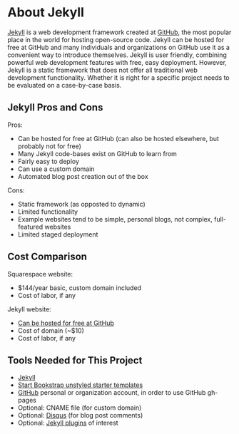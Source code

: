 # About Jekyll 

[Jekyll](https://jekyllrb.com) is a web development framework created at [GitHub](https://github.com), the most popular place in the world for hosting open-source code. Jekyll can be hosted for free at GitHub and many individuals and organizations on GitHub use it as a convenient way to introduce themselves. Jekyll is user friendly, combining powerful web development features with free, easy deployment. However, Jekyll is a static framework that does not offer all traditional web development functionality. Whether it is right for a specific project needs to be evaluated on a case-by-case basis. 
 
## Jekyll Pros and Cons

Pros:
* Can be hosted for free at GitHub (can also be hosted elsewhere, but probably not for free)
* Many Jekyll code-bases exist on GitHub to learn from
* Fairly easy to deploy
* Can use a custom domain
* Automated blog post creation out of the box

Cons:
* Static framework (as opposted to dynamic)
* Limited functionality
* Example websites tend to be simple, personal blogs, not complex, full-featured websites
* Limited staged deployment

## Cost Comparison

Squarespace website: 
* $144/year basic, custom domain included
* Cost of labor, if any

Jekyll website: 
* [Can be hosted for free at GitHub](https://help.github.com/articles/using-jekyll-as-a-static-site-generator-with-github-pages)
* Cost of domain (~$10)
* Cost of labor, if any

## Tools Needed for This Project

* [Jekyll](https://jekyllrb.com)
* [Start Bookstrap unstyled starter templates](http://startbootstrap.com/template-categories/unstyled)
* [GitHub](https://github.com) personal or organization account, in order to use GitHub gh-pages
* Optional: CNAME file (for custom domain)
* Optional: [Disqus](https://disqus.com) (for blog post comments)
* Optional: [Jekyll plugins](http://www.jekyll-plugins.com) of interest
